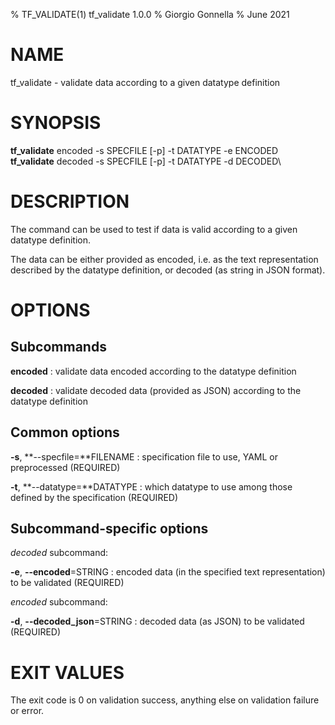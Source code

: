 % TF\_VALIDATE(1) tf\_validate 1.0.0
% Giorgio Gonnella
% June 2021

# NAME

tf\_validate - validate data according to a given datatype definition

# SYNOPSIS

**tf\_validate** encoded -s SPECFILE [-p] -t DATATYPE -e ENCODED\
**tf\_validate** decoded -s SPECFILE [-p] -t DATATYPE -d DECODED\

# DESCRIPTION

The command can be used to test if data is valid according to a given
datatype definition.

The data can be either provided as encoded, i.e. as the text representation
described by the datatype definition, or decoded (as string in JSON format).

# OPTIONS

## Subcommands

**encoded**
: validate data encoded according to the datatype definition

**decoded**
: validate decoded data (provided as JSON) according to the datatype definition

## Common options
**-s**, **--specfile=**FILENAME
: specification file to use, YAML or preprocessed (REQUIRED)

**-t**, **--datatype=**DATATYPE
: which datatype to use among those defined by the specification (REQUIRED)

## Subcommand-specific options

*decoded* subcommand:

**-e**, **--encoded**=STRING
: encoded data (in the specified text representation) to be validated
(REQUIRED)

*encoded* subcommand:

**-d**, **--decoded\_json**=STRING
: decoded data (as JSON) to be validated (REQUIRED)

# EXIT VALUES
The exit code is 0 on validation success, anything else on validation
failure or error.
